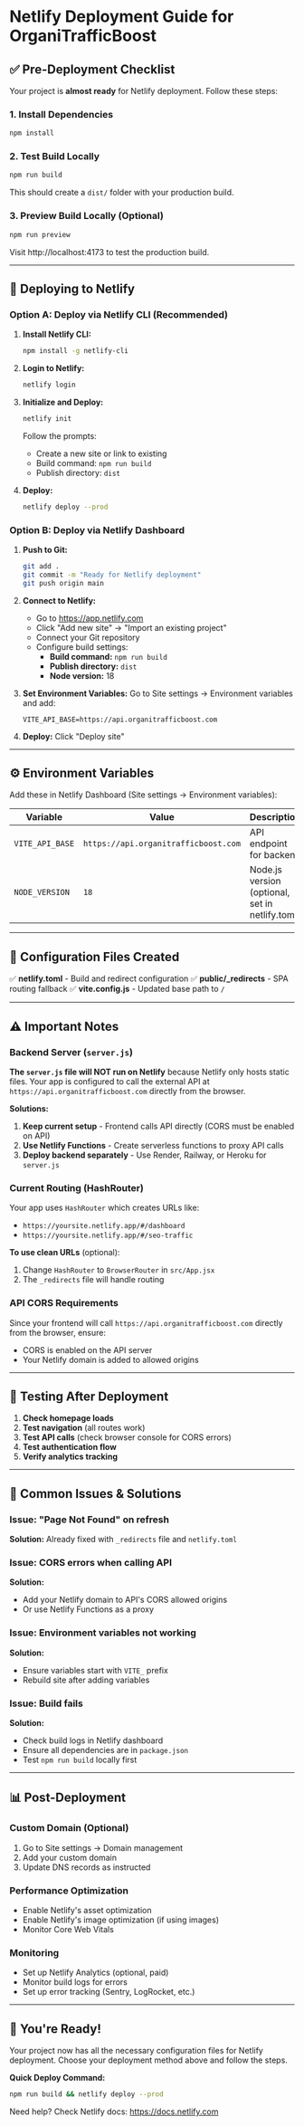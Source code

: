 # Netlify Deployment Guide for OrganiTrafficBoost

## ✅ Pre-Deployment Checklist

Your project is **almost ready** for Netlify deployment. Follow these steps:

### 1. **Install Dependencies**
```bash
npm install
```

### 2. **Test Build Locally**
```bash
npm run build
```
This should create a `dist/` folder with your production build.

### 3. **Preview Build Locally (Optional)**
```bash
npm run preview
```
Visit http://localhost:4173 to test the production build.

---

## 🚀 Deploying to Netlify

### Option A: Deploy via Netlify CLI (Recommended)

1. **Install Netlify CLI:**
   ```bash
   npm install -g netlify-cli
   ```

2. **Login to Netlify:**
   ```bash
   netlify login
   ```

3. **Initialize and Deploy:**
   ```bash
   netlify init
   ```
   Follow the prompts:
   - Create a new site or link to existing
   - Build command: `npm run build`
   - Publish directory: `dist`

4. **Deploy:**
   ```bash
   netlify deploy --prod
   ```

### Option B: Deploy via Netlify Dashboard

1. **Push to Git:**
   ```bash
   git add .
   git commit -m "Ready for Netlify deployment"
   git push origin main
   ```

2. **Connect to Netlify:**
   - Go to https://app.netlify.com
   - Click "Add new site" → "Import an existing project"
   - Connect your Git repository
   - Configure build settings:
     - **Build command:** `npm run build`
     - **Publish directory:** `dist`
     - **Node version:** 18

3. **Set Environment Variables:**
   Go to Site settings → Environment variables and add:
   ```
   VITE_API_BASE=https://api.organitrafficboost.com
   ```

4. **Deploy:**
   Click "Deploy site"

---

## ⚙️ Environment Variables

Add these in Netlify Dashboard (Site settings → Environment variables):

| Variable | Value | Description |
|----------|-------|-------------|
| `VITE_API_BASE` | `https://api.organitrafficboost.com` | API endpoint for backend |
| `NODE_VERSION` | `18` | Node.js version (optional, set in netlify.toml) |

---

## 🔧 Configuration Files Created

✅ **netlify.toml** - Build and redirect configuration
✅ **public/_redirects** - SPA routing fallback
✅ **vite.config.js** - Updated base path to `/`

---

## ⚠️ Important Notes

### Backend Server (`server.js`)
**The `server.js` file will NOT run on Netlify** because Netlify only hosts static files. Your app is configured to call the external API at `https://api.organitrafficboost.com` directly from the browser.

**Solutions:**
1. **Keep current setup** - Frontend calls API directly (CORS must be enabled on API)
2. **Use Netlify Functions** - Create serverless functions to proxy API calls
3. **Deploy backend separately** - Use Render, Railway, or Heroku for `server.js`

### Current Routing (HashRouter)
Your app uses `HashRouter` which creates URLs like:
- `https://yoursite.netlify.app/#/dashboard`
- `https://yoursite.netlify.app/#/seo-traffic`

**To use clean URLs** (optional):
1. Change `HashRouter` to `BrowserRouter` in `src/App.jsx`
2. The `_redirects` file will handle routing

### API CORS Requirements
Since your frontend will call `https://api.organitrafficboost.com` directly from the browser, ensure:
- CORS is enabled on the API server
- Your Netlify domain is added to allowed origins

---

## 🧪 Testing After Deployment

1. **Check homepage loads**
2. **Test navigation** (all routes work)
3. **Test API calls** (check browser console for CORS errors)
4. **Test authentication flow**
5. **Verify analytics tracking**

---

## 🐛 Common Issues & Solutions

### Issue: "Page Not Found" on refresh
**Solution:** Already fixed with `_redirects` file and `netlify.toml`

### Issue: CORS errors when calling API
**Solution:** 
- Add your Netlify domain to API's CORS allowed origins
- Or use Netlify Functions as a proxy

### Issue: Environment variables not working
**Solution:** 
- Ensure variables start with `VITE_` prefix
- Rebuild site after adding variables

### Issue: Build fails
**Solution:**
- Check build logs in Netlify dashboard
- Ensure all dependencies are in `package.json`
- Test `npm run build` locally first

---

## 📊 Post-Deployment

### Custom Domain (Optional)
1. Go to Site settings → Domain management
2. Add your custom domain
3. Update DNS records as instructed

### Performance Optimization
- Enable Netlify's asset optimization
- Enable Netlify's image optimization (if using images)
- Monitor Core Web Vitals

### Monitoring
- Set up Netlify Analytics (optional, paid)
- Monitor build logs for errors
- Set up error tracking (Sentry, LogRocket, etc.)

---

## 🎉 You're Ready!

Your project now has all the necessary configuration files for Netlify deployment. Choose your deployment method above and follow the steps.

**Quick Deploy Command:**
```bash
npm run build && netlify deploy --prod
```

Need help? Check Netlify docs: https://docs.netlify.com
